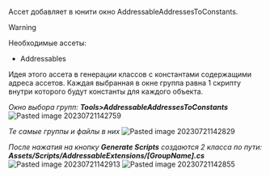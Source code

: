 Ассет добавляет в юнити окно AddressableAddressesToConstants.

>[!warning]
>Необходимые ассеты:
> - Addressables

Идея этого ассета в генерации классов с константами содержащими адреса ассетов. 
Каждая выбранная в окне группа равна 1 скрипту внутри которого будут константы для каждого объекта.

*Окно выбора групп: **Tools>AddressableAddressesToConstants***
![Pasted image 20230721142759](https://github.com/ShuraProgerMain/AddressableAddressesToConstant/assets/67688368/5e1cc3af-52d5-48c1-9ff4-f9184d0d8429)

*Те самые группы и файлы в них*
![Pasted image 20230721142829](https://github.com/ShuraProgerMain/AddressableAddressesToConstant/assets/67688368/c0d95b5f-0905-4c7a-b820-6ea4c98fc4f1)

*После нажатия на кнопку **Generate Scripts** создаются 2 класса по пути:
**Assets/Scripts/AddressableExtensions/\[GroupName].cs***
![Pasted image 20230721142913](https://github.com/ShuraProgerMain/AddressableAddressesToConstant/assets/67688368/9ca4fe49-61db-4b23-8d65-70958e370109)
![Pasted image 20230721142855](https://github.com/ShuraProgerMain/AddressableAddressesToConstant/assets/67688368/1c10d2e6-1c62-49fb-b5b7-f0b7d25fad8a)
